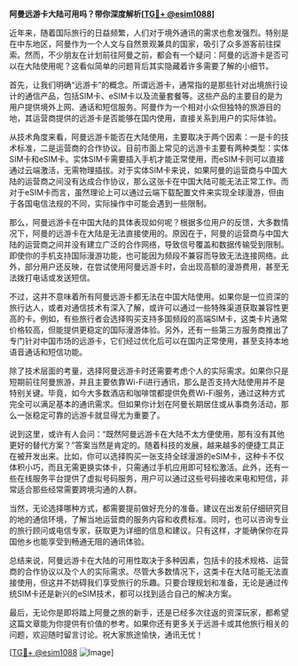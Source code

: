 **阿曼远游卡大陆可用吗？带你深度解析[[TG💪+ @esim1088](https://t.me/s/esim1088)]**

近年来，随着国际旅行的日益频繁，人们对于境外通讯的需求也愈发强烈。特别是在中东地区，阿曼作为一个人文与自然景观兼具的国家，吸引了众多游客前往探索。然而，不少朋友在计划前往阿曼之前，都会有一个疑问：阿曼的远游卡是否可以在大陆使用呢？这看似简单的问题背后其实隐藏着许多需要了解的小细节。

首先，让我们明确“远游卡”的概念。所谓远游卡，通常指的是那些针对出境旅行设计的通信产品，包括SIM卡、eSIM卡以及流量套餐等。这些产品的主要目的是为用户提供境外上网、通话和短信服务。阿曼作为一个相对小众但独特的旅游目的地，其运营商提供的远游卡是否能够在国内使用，直接关系到用户的实际体验。

从技术角度来看，阿曼远游卡能否在大陆使用，主要取决于两个因素：一是卡的技术标准，二是运营商的合作协议。目前市面上常见的远游卡主要有两种类型：实体SIM卡和eSIM卡。实体SIM卡需要插入手机才能正常使用，而eSIM卡则可以直接通过云端激活，无需物理插拔。对于实体SIM卡来说，如果阿曼的运营商与中国大陆的运营商之间没有达成合作协议，那么这张卡在中国大陆可能无法正常工作。而对于eSIM卡而言，虽然理论上可以通过云端下载配置文件来实现全球漫游，但由于各国电信法规的不同，实际操作中可能会遇到一些限制。

那么，阿曼远游卡在中国大陆的具体表现如何呢？根据多位用户的反馈，大多数情况下，阿曼的远游卡在大陆是无法直接使用的。原因在于，阿曼的运营商与中国大陆的运营商之间并没有建立广泛的合作网络，导致信号覆盖和数据传输受到限制。即使你的手机支持国际漫游功能，也可能因为频段不兼容而导致无法连接网络。此外，部分用户还反映，在尝试使用阿曼远游卡时，会出现高额的漫游费用，甚至无法拨打电话或发送短信。

不过，这并不意味着所有阿曼远游卡都无法在中国大陆使用。如果你是一位资深的旅行达人，或者对通信技术有深入了解，或许可以通过一些特殊渠道获取兼容性更高的卡。例如，有些旅行者会选择购买支持多国频段的高端SIM卡，这类卡片通常价格较高，但能提供更稳定的国际漫游体验。另外，还有一些第三方服务商推出了专门针对中国市场的远游卡，它们经过优化后可以在国内正常使用，甚至支持本地语音通话和短信功能。

除了技术层面的考量，选择阿曼远游卡时还需要考虑个人的实际需求。如果你只是短期前往阿曼旅游，并且主要依靠Wi-Fi进行通讯，那么是否支持大陆使用并不是特别关键。毕竟，如今大多数酒店和咖啡馆都提供免费Wi-Fi服务，通过这种方式完全可以满足基本的通讯需求。但如果你计划在阿曼长期居住或从事商务活动，那么一张稳定可靠的远游卡就显得尤为重要了。

说到这里，或许有人会问：“既然阿曼远游卡在大陆不太方便使用，那有没有其他更好的替代方案？”答案当然是肯定的。随着科技的发展，越来越多的便捷工具正在被开发出来。比如，你可以选择购买一张支持全球漫游的eSIM卡，这种卡不仅体积小巧，而且无需更换实体卡，只需通过手机应用即可轻松激活。此外，还有一些在线服务平台提供了虚拟号码服务，用户可以通过这些号码接收来电和短信，非常适合那些经常需要跨境沟通的人群。

当然，无论选择哪种方式，都需要提前做好充分的准备。建议在出发前仔细研究目的地的通信环境，了解当地运营商的服务内容和收费标准。同时，也可以咨询专业的旅行顾问或电信专家，获取更为详细的信息和建议。只有这样，才能确保你在异国他乡也能享受到畅通无阻的通讯体验。

总结来说，阿曼远游卡在大陆的可用性取决于多种因素，包括卡的技术规格、运营商的合作协议以及个人的实际需求。尽管大多数情况下，这类卡在大陆可能无法直接使用，但这并不妨碍我们享受旅行的乐趣。只要合理规划和准备，无论是通过传统SIM卡还是新兴的eSIM技术，都可以找到适合自己的解决方案。

最后，无论你是即将踏上阿曼之旅的新手，还是已经多次往返的资深玩家，都希望这篇文章能为你提供有价值的参考。如果你还有更多关于远游卡或其他旅行相关的问题，欢迎随时留言讨论。祝大家旅途愉快，通讯无忧！

[[TG💪+ @esim1088](https://t.me/s/esim1088) ![Image](https://i.postimg.cc/4NQfJmqS/Snipaste-2025-05-13-00-14-12.png)]